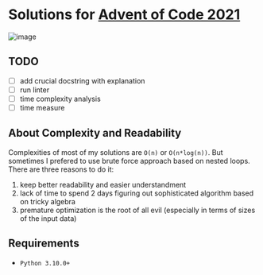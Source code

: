 # Solutions for [Advent of Code 2021](https://adventofcode.com/2021)

![image](https://user-images.githubusercontent.com/13609568/145106307-b06a81bf-cda5-462e-a367-6299f943929b.png)

## TODO

- [ ] add crucial docstring with explanation
- [ ] run linter
- [ ] time complexity analysis
- [ ] time measure

## About Complexity and Readability

Complexities of most of my solutions are `O(n)` or `O(n*log(n))`. But sometimes I prefered to use brute force approach based on nested loops. There are three reasons to do it:

1. keep better readability and easier understandment
2. lack of time to spend 2 days figuring out sophisticated algorithm based on tricky algebra
3. premature optimization is the root of all evil (especially in terms of sizes of the input data)

## Requirements

* `Python 3.10.0+`
